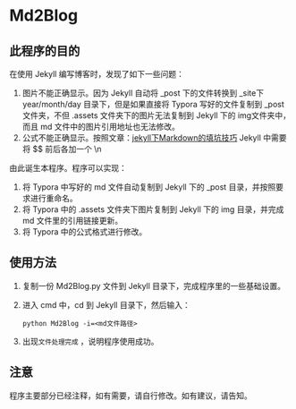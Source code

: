 # Md2Blog

## 此程序的目的

在使用 Jekyll 编写博客时，发现了如下一些问题：

1. 图片不能正确显示。因为 Jekyll 自动将 _post 下的文件转换到 _site下 year/month/day 目录下，但是如果直接将 Typora 写好的文件复制到 _post 文件夹，不但 .assets 文件夹下的图片无法复制到 Jekyll 下的 img文件夹中，而且 md 文件中的图片引用地址也无法修改。
1. 公式不能正确显示。按照文章：[jekyll下Markdown的填坑技巧](https://eipi10.cn/others/2019/12/07/jekyll-markdown-skills/)  Jekyll 中需要将 $$ 前后各加一个 \n 

由此诞生本程序。程序可以实现：

1. 将 Typora 中写好的 md 文件自动复制到 Jekyll 下的 _post 目录，并按照要求进行重命名。
1. 将 Typora 中的 .assets 文件夹下图片复制到 Jekyll 下的 img 目录，并完成 md 文件里的引用链接更新。
1. 将 Typora 中的公式格式进行修改。

## 使用方法

1. 复制一份 Md2Blog.py 文件到 Jekyll 目录下，完成程序里的一些基础设置。

2. 进入 cmd 中，cd 到 Jekyll 目录下，然后输入：

    ``` 
    python Md2Blog -i=<md文件路径>
    ```

2. 出现`文件处理完成` ，说明程序使用成功。

## 注意

程序主要部分已经注释，如有需要，请自行修改。如有建议，请告知。
